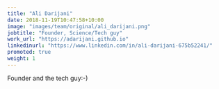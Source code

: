 ```yaml
---
title: "Ali Darijani"
date: 2018-11-19T10:47:58+10:00
image: "images/team/original/ali_darijani.png"
jobtitle: "Founder, Science/Tech guy"
work_url: "https://adarijani.github.io"
linkedinurl: "https://www.linkedin.com/in/ali-darijani-675b52241/"
promoted: true
weight: 1
---
```


Founder and the tech guy:-)
